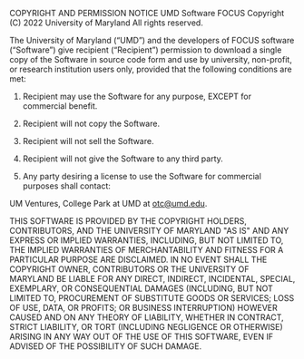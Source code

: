 COPYRIGHT AND PERMISSION NOTICE
UMD Software FOCUS Copyright (C) 2022 University of Maryland
All rights reserved.

The University of Maryland (“UMD”) and the developers of FOCUS software (“Software”) give recipient (“Recipient”) permission to download a single copy of the Software in source code form and use by university, non-profit, or research institution users only, provided that the following conditions are met:

1)	Recipient may use the Software for any purpose, EXCEPT for commercial benefit.

2)	Recipient will not copy the Software.

3)	Recipient will not sell the Software.

4)	Recipient will not give the Software to any third party.

5)	Any party desiring a license to use the Software for commercial purposes shall contact:

UM Ventures, College Park at UMD at otc@umd.edu.

THIS SOFTWARE IS PROVIDED BY THE COPYRIGHT HOLDERS, CONTRIBUTORS, AND THE UNIVERSITY OF MARYLAND "AS IS" AND ANY EXPRESS OR IMPLIED WARRANTIES, INCLUDING, BUT NOT LIMITED TO, THE IMPLIED WARRANTIES OF MERCHANTABILITY AND FITNESS FOR A PARTICULAR PURPOSE ARE DISCLAIMED. IN NO  EVENT SHALL THE COPYRIGHT OWNER, CONTRIBUTORS OR THE UNIVERSITY OF MARYLAND BE LIABLE FOR ANY DIRECT, INDIRECT, INCIDENTAL, SPECIAL, EXEMPLARY, OR CONSEQUENTIAL DAMAGES (INCLUDING, BUT NOT LIMITED TO,  PROCUREMENT OF SUBSTITUTE GOODS OR SERVICES; LOSS OF USE, DATA, OR PROFITS; OR BUSINESS INTERRUPTION) HOWEVER CAUSED AND ON ANY THEORY OF LIABILITY, WHETHER IN CONTRACT, STRICT LIABILITY, OR TORT (INCLUDING NEGLIGENCE OR OTHERWISE) ARISING IN ANY WAY OUT OF THE USE OF THIS SOFTWARE, EVEN IF ADVISED OF THE POSSIBILITY OF SUCH DAMAGE.
